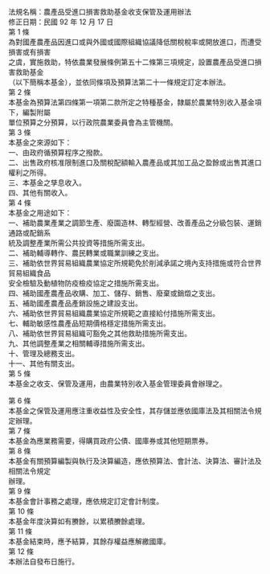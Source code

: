 法規名稱：農產品受進口損害救助基金收支保管及運用辦法  
修正日期：民國 92 年 12 月 17 日  
第 1 條  
為對國產農產品因進口或與外國或國際組織協議降低關稅稅率或開放進口，而遭受損害或有損害  
之虞，實施救助，特依農業發展條例第五十二條第三項規定，設置農產品受進口損害救助基金  
（以下簡稱本基金），並依同條項及預算法第二十一條規定訂定本辦法。  
第 2 條  
本基金為預算法第四條第一項第二款所定之特種基金，隸屬於農業特別收入基金項下，編製附屬  
單位預算之分預算，以行政院農業委員會為主管機關。  
第 3 條  
本基金之來源如下：  
一、由政府循預算程序之撥款。  
二、出售政府核准限制進口及關稅配額輸入農產品或其加工品之盈餘或出售其進口權利之所得。  
三、本基金之孳息收入。  
四、其他有關收入。  
第 4 條  
本基金之用途如下：  
一、補助農業產業之調節生產、廢園造林、轉型經營、改善產品之分級包裝、運銷通路或配銷系  
統及調整產業所需公共投資等措施所需支出。  
二、補助輔導轉作、農民轉業或職業訓練之支出。  
三、補助依世界貿易組織農業協定所規範免於削減承諾之境內支持措施或符合世界貿易組織食品  
安全檢驗及動植物防疫檢疫協定之措施所需支出。  
四、補助國產農產品收購、加工、儲存、銷售、廢棄或銷燬之支出。  
五、補助國產農產品產銷設施之建設支出。  
六、補助依世界貿易組織農業協定所規範之直接給付措施所需支出。  
七、輔助敏感性農產品短期價格穩定措施所需支出。  
八、補助依世界貿易組織可豁免之其他救助措施所需支出。  
九、其他調整產業之相關輔導措施所需支出。  
十、管理及總務支出。  
十一、其他有關支出。  
第 5 條  
本基金之收支、保管及運用，由農業特別收入基金管理委員會辦理之。  


第 6 條  
本基金之保管及運用應注重收益性及安全性，其存儲並應依國庫法及其相關法令規定辦理。  
第 7 條  
本基金為應業務需要，得購買政府公債、國庫券或其他短期票券。  
第 8 條  
本基金有關預算編製與執行及決算編造，應依預算法、會計法、決算法、審計法及相關法令規定  
辦理。  
第 9 條  
本基金會計事務之處理，應依規定訂定會計制度。  
第 10 條  
本基金年度決算如有賸餘，以累積賸餘處理。  
第 11 條  
本基金結束時，應予結算，其餘存權益應解繳國庫。  
第 12 條  
本辦法自發布日施行。  


